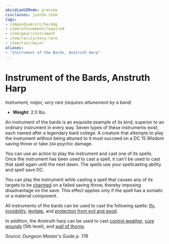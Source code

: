 ```yaml
---
obsidianUIMode: preview
cssclasses: json5e-item
tags:
- compendium/src/5e/dmg
- item/attunement/required
- item/gear/instrument
- item/rarity/very-rare
- item/tier/major
aliases: 
- "Instrument of the Bards, Anstruth Harp"
---
```

# Instrument of the Bards, Anstruth Harp
*Instrument, major, very rare (requires attunement by a bard)*  

- **Weight**: 2.0 lbs.

An instrument of the bards is an exquisite example of its kind, superior to an ordinary instrument in every way. Seven types of these instruments exist, each named after a legendary bard college. A creature that attempts to play the instrument without being attuned to it must succeed on a DC 15 Wisdom saving throw or take `2d4` psychic damage.

You can use an action to play the instrument and cast one of its spells. Once the instrument has been used to cast a spell, it can't be used to cast that spell again until the next dawn. The spells use your spellcasting ability and spell save DC.

You can play the instrument while casting a spell that causes any of its targets to be [charmed](_conditions.md#charmed) on a failed saving throw, thereby imposing disadvantage on the save. This effect applies only if the spell has a somatic or a material component.

All instruments of the bards can be used to cast the following spells: [fly](compendium/spells/fly.md), [invisibility](compendium/spells/invisibility.md), [levitate](compendium/spells/levitate.md), and [protection from evil and good](compendium/spells/protection-from-evil-and-good.md).

In addition, the Anstruth harp can be used to cast [control weather](compendium/spells/control-weather.md), [cure wounds](compendium/spells/cure-wounds.md) (5th level), and [wall of thorns](compendium/spells/wall-of-thorns.md).

*Source: Dungeon Master's Guide p. 176*